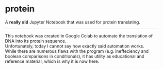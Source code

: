 # protein
A **really old** Jupyter Notebook that was used for protein translating.

___

This notebook was created in Google Colab to automate the translation of DNA into its protein sequence.  
Unfortunately, today I cannot say how exactly said automation works.  
While there are numerous flaws with the program (e.g. ineffeciency and boolean comparisons in conditionals), it has utility as educational and reference material, which is why it is now here.

